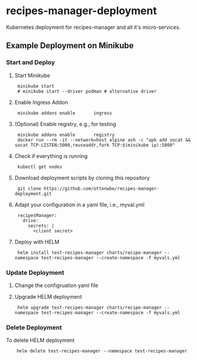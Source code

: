 # recipes-manager-deployment

Kubernetes deployment for recipes-manager and all it's micro-services.

## Example Deployment on Minikube

### Start and Deploy

1. Start Minikube

        minikube start 
        # minikube start --driver podman # alternative driver

1. Enable Ingress Addon

        minikube addons enable       ingress

1. (Optional) Enable registry, e.g., for testing

        minikube addons enable       registry
        docker run --rm -it --network=host alpine ash -c "apk add socat && socat TCP-LISTEN:5000,reuseaddr,fork TCP:$(minikube ip):5000"   


1. Check if everything is running

        kubectl get nodes

1. Download deployment scripts by cloning this repository

        git clone https://github.com/ottenwbe/recipes-manager-deployment.git

1. Adapt your configuration in a yaml file, i.e., myval.yml
        
        recipesManager:
          drive:
            secrets: |
              <client secret>        
        
1. Deploy with HELM

        helm install test-recipes-manager charts/recipe-manager --namespace test-recipes-manager --create-namespace -f myvals.yml

### Update Deployment
        
1. Change the configruation yaml file
1. Upgrade HELM deployment

        helm upgrade test-recipes-manager charts/recipe-manager --namespace test-recipes-manager --create-namespace -f myvals.yml

### Delete Deployment

To delete HELM deployment

        helm delete test-recipes-manager --namespace test-recipes-manager
